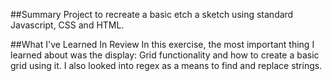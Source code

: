 ##Summary
  Project to recreate a basic etch a sketch using standard Javascript, CSS and HTML.

##What I've Learned In Review
In this exercise, the most important thing I learned about was the display: Grid functionality and how to create a basic grid using it. I also looked into regex as a means to find and replace strings.
